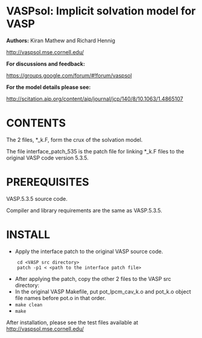 VASPsol: Implicit solvation model for VASP
==========================================

**Authors:** Kiran Mathew and Richard Hennig

http://vaspsol.mse.cornell.edu/

**For discussions and feedback:**

 https://groups.google.com/forum/#!forum/vaspsol 


**For the model details please see:** 

http://scitation.aip.org/content/aip/journal/jcp/140/8/10.1063/1.4865107

CONTENTS
=============
The 2 files, *_k.F, form the crux of the solvation model. 

The file interface_patch_535 is the patch file for linking *_k.F files to the original VASP code version 5.3.5.


PREREQUISITES
=============
VASP.5.3.5 source code.

Compiler and library requirements are the same as VASP.5.3.5.

INSTALL
========

- Apply the interface patch to the original VASP source code.
```   
    cd <VASP src directory>
    patch -p1 < <path to the interface patch file>
```
- After applying the patch, copy the other 2 files to the VASP src directory:
- In the original VASP Makefile, put pot_lpcm_cav_k.o and pot_k.o object file names before pot.o in that order.
- ``` make clean ```
- ``` make ```


After installation, please see the test files available at http://vaspsol.mse.cornell.edu/